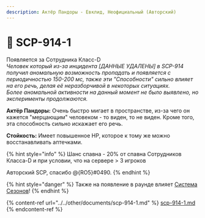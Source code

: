 ```yaml
---
description: Актёр Пандоры - Евклид, Неофициальный (Авторский)
---
```


# 🤯 SCP-914-1

Появляется за Сотрудника Класс-D\
_Человек который из-за инцидента \[ДАННЫЕ УДАЛЕНЫ] в SCP-914 получил аномальную возможность пропадать и появляется с периодичностью 150-200 мс, также эти "Способности" сильно влияет на его речь, делая её неразборчивой в некоторых ситуациях._\
_Более аномальной активности на данный момент не было выявлено, но эксперименты продолжаются._

**Актёр Пандоры:** Очень быстро мигает в пространстве, из-за чего он кажется "мерцающим" человеком - то виден, то не виден. Кроме того, эта способность сильно искажает его речь.

**Стойкость:** Имеет повышенное HP, которое к тому же можно восстанавливать аптечками.&#x20;

{% hint style="info" %}
Шанс спавна - 20% от спавна Сотрудников Класса-D и при условии, что на сервере > 3 игроков

Авторский SCP, спасибо @{RO5}#0490.
{% endhint %}

{% hint style="danger" %}
Также на появление в раунде влияет [Система Сезонов](../server-systems/seasons.md)!
{% endhint %}

{% content-ref url="../../other/documents/scp-914-1.md" %}
[scp-914-1.md](../../other/documents/scp-914-1.md)
{% endcontent-ref %}
